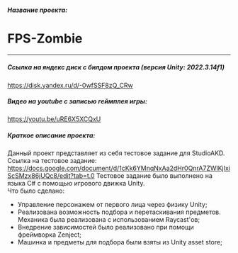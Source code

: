 ##### Название проекта: 
# FPS-Zombie
----
##### Ссылка на яндекс диск с билдом проекта (версия Unity: 2022.3.14f1)
https://disk.yandex.ru/d/-0wfSSF8zQ_CRw
##### Видео на youtube с записью геймплея игры:
https://youtu.be/uRE6X5XCQxU

##### Краткое описание проекта:
Данный проект представляет из себя тестовое задание для StudioAKD. Ссылка на тестовое задание: https://docs.google.com/document/d/1cKk6YMnqNxAa2dHr0QnrA7ZWlKjIxiScSMzx86jUQc8/edit?tab=t.0
Тестовое задание было выполнено на языка C# с помощью игрового движка Unity.
<br>
Что было сделано:
- Управление персонажем от первого лица через физику Unity;
- Реализована возможность подбора и перетаскивания предметов. Механика была реализована с использованием Raycast'ов;
- Внедрение зависимостей было реализовано при помощи фреймворка Zenject;
- Машинка и предметы для подбора были взяты из Unity asset store;
